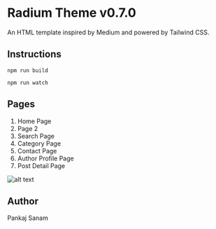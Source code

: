 # Radium Theme v0.7.0

An HTML template inspired by Medium and powered by Tailwind CSS.

## Instructions

`npm run build`

`npm run watch`

## Pages

1. Home Page
2. Page 2
3. Search Page
4. Category Page
5. Contact Page
6. Author Profile Page
7. Post Detail Page

![alt text][radium]

[radium]: /images/radium.png "Radium Theme"

## Author
Pankaj Sanam
